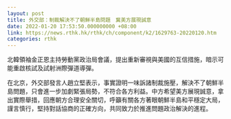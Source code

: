 ```yaml
---
layout: post
title: 外交部：制裁解決不了朝鮮半島問題　冀美方展現誠意
date: 2022-01-20 17:53:50.000000000 +08:00
link: https://news.rthk.hk/rthk/ch/component/k2/1629763-20220120.htm
categories: rthk
---
```


北韓領袖金正恩主持勞動黨政治局會議，提出重新審視與美國的互信措施，暗示可能重啟核試及試射洲際彈道導彈。

在北京，外交部發言人趙立堅表示，事實證明一味訴諸制裁施壓，解決不了朝鮮半島問題，只會進一步加劇緊張局勢，不符合各方利益。中方希望美方展現誠意，拿出實際舉措，回應朝方合理安全關切，呼籲有關各方著眼朝鮮半島和平穩定大局，謹言慎行，堅持對話協商的正確方向，共同致力於推進問題政治解決的進程。
